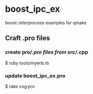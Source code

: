 boost_ipc_ex
============

boost::interprocess examples for qmake


## Craft .pro files

### create pro/*.pro files from src/*.cpp

$ ruby tools/myerb.rb

### update boost_ipc_ex.pro

$ rake cog:pro

